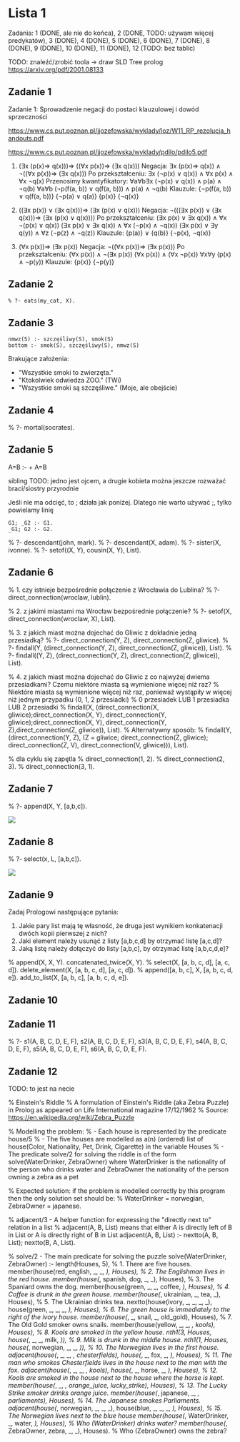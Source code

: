 # Lista 1

Zadania: 1 (DONE, ale nie do końca), 2 (DONE, TODO: używam więcej predykatów), 3 (DONE), 4 (DONE), 5 (DONE), 6 (DONE), 7 (DONE), 8 (DONE), 9 (DONE), 10 (DONE), 11 (DONE), 12 (TODO: bez tablic)

TODO: znaleźć/zrobić toola -> draw SLD Tree prolog
https://arxiv.org/pdf/2001.08133

## Zadanie 1

Zadanie 1: Sprowadzenie negacji do postaci klauzulowej i dowód sprzeczności

https://www.cs.put.poznan.pl/jjozefowska/wyklady/loz/W11_RP_rezolucja_handouts.pdf

https://www.cs.put.poznan.pl/jjozefowska/wyklady/pdilo/pdilo5.pdf

1. (∃x (p(x)⇒ q(x)))⇒ ((∀x p(x))⇒ (∃x q(x)))
Negacja: ∃x (p(x)⇒ q(x)) ∧ ¬((∀x p(x))⇒ (∃x q(x)))
Po przekształceniu:
∃x (¬p(x) ∨ q(x)) ∧ ∀x p(x) ∧ ∀x ¬q(x)
Przenosimy kwantyfikatory:
∀a∀b∃x (¬p(x) ∨ q(x)) ∧ p(a) ∧ ¬q(b)
∀a∀b (¬p(f(a, b)) ∨ q(f(a, b))) ∧ p(a) ∧ ¬q(b)
Klauzule:
{¬p(f(a, b)) ∨ q(f(a, b))}
{¬p(a) ∨ q(a)}
{p(x)}
{¬q(x)}

2. ((∃x p(x)) ∨ (∃x q(x)))⇒ (∃x (p(x) ∨ q(x)))
Negacja: ¬(((∃x p(x)) ∨ (∃x q(x)))⇒ (∃x (p(x) ∨ q(x))))
Po przekształceniu:
(∃x p(x) ∨ ∃x q(x)) ∧ ∀x ¬(p(x) ∨ q(x))
(∃x p(x) ∨ ∃x q(x)) ∧ ∀x (¬p(x) ∧ ¬q(x))
(∃x p(x) ∨ ∃y q(y)) ∧ ∀z (¬p(z) ∧ ¬q(z))
Klauzule:
{p(a)} ∨ {q(b)}
{¬p(x), ¬q(x)}

3. (∀x p(x))⇒ (∃x p(x))
Negacja: ¬((∀x p(x))⇒ (∃x p(x)))
Po przekształceniu:
(∀x p(x)) ∧ ¬(∃x p(x))
(∀x p(x)) ∧ (∀x ¬p(x))
∀x∀y (p(x) ∧ ¬p(y))
Klauzule:
{p(x)}
{¬p(y)}

## Zadanie 2

```pl
% ?- eats(my_cat, X).
```

## Zadanie 3

```
nmwz(S) :- szczęśliwy(S), smok(S)
bottom :- smok(S), szczęśliwy(S), nmwz(S)
```

Brakujące założenia:
* "Wszystkie smoki to zwierzęta."
* "Ktokolwiek odwiedza ZOO." (TWi)
* "Wszystkie smoki są szczęśliwe." (Moje, ale obejście)


## Zadanie 4

% ?- mortal(socrates).

## Zadanie 5

A\=B :- \+ A=B

sibling TODO: jedno jest ojcem, a drugie kobieta
można jeszcze rozważać braci/siostry przyrodnie

Jeśli nie ma odcięć, to ; działa jak poniżej. Dlatego nie warto używać ;, tylko powielamy linię
```
G1; _G2 :- G1.
_G1; G2 :- G2.
```

% ?- descendant(john, mark).
% ?- descendant(X, adam).
% ?- sister(X, ivonne).
% ?- setof((X, Y), cousin(X, Y), List).

## Zadanie 6

% 1. czy istnieje bezpośrednie połączenie z Wrocławia do Lublina?
% ?- direct_connection(wroclaw, lublin).

% 2. z jakimi miastami ma Wrocław bezpośrednie połączenie?
% ?- setof(X, direct_connection(wroclaw, X), List).

% 3. z jakich miast można dojechać do Gliwic z dokładnie jedną przesiadką?
% ?- direct_connection(Y, Z), direct_connection(Z, gliwice).
% ?- findall(Y, (direct_connection(Y, Z), direct_connection(Z, gliwice)), List).
% ?- findall((Y, Z), (direct_connection(Y, Z), direct_connection(Z, gliwice)), List).

% 4. z jakich miast można dojechać do Gliwic z co najwyżej dwiema przesiadkami? Czemu niektóre miasta są wymienione więcej niż raz?
% Niektóre miasta są wymienione więcej niż raz, ponieważ wystąpiły w więcej niż jednym przypadku (0, 1, 2 przesiadki)
% 0 przesiadek LUB 1 przesiadka LUB 2 przesiadki
% findall(X, (direct_connection(X, gliwice);direct_connection(X, Y), direct_connection(Y, gliwice);direct_connection(X, Y), direct_connection(Y, Z),direct_connection(Z, gliwice)), List).
% Alternatywny sposób:
% findall(Y, (direct_connection(Y, Z), (Z = gliwice; direct_connection(Z, gliwice); direct_connection(Z, V), direct_connection(V, gliwice))), List).


% dla cyklu się zapętla
% direct_connection(1, 2).
% direct_connection(2, 3).
% direct_connection(3, 1).


## Zadanie 7

% ?- append(X, Y, [a,b,c]).

![](SLD_Tree_Append.png)

## Zadanie 8

% ?- select(x, L, [a,b,c]).


![](SLD_Tree_Select.png)

## Zadanie 9

Zadaj Prologowi następujące pytania:
1. Jakie pary list mają tę własność, że druga jest wynikiem konkatenacji dwóch kopii pierwszej z nich?
2. Jaki element należy usunąć z listy [a,b,c,d] by otrzymać listę [a,c,d]?
3. Jaką listę należy dołączyć do listy [a,b,c], by otrzymać listę [a,b,c,d,e]?

% append(X, X, Y).
concatenated_twice(X, Y).
% select(X, [a, b, c, d], [a, c, d]).
delete_element(X, [a, b, c, d], [a, c, d]).
% append([a, b, c], X, [a, b, c, d, e]).
add_to_list(X, [a, b, c], [a, b, c, d, e]).

## Zadanie 10


## Zadanie 11

% ?- s1(A, B, C, D, E, F), s2(A, B, C, D, E, F), s3(A, B, C, D, E, F), s4(A, B, C, D, E, F), s5(A, B, C, D, E, F), s6(A, B, C, D, E, F).

## Zadanie 12

TODO: to jest na necie

% Einstein's Riddle
% A formulation of Einstein's Riddle (aka Zebra Puzzle) in Prolog as appeared on Life International magazine 17/12/1962
% Source: https://en.wikipedia.org/wiki/Zebra_Puzzle

% Modelling the problem:
% - Each house is represented by the predicate house/5
% - The five houses are modelled as a(n) (ordered) list of house(Color, Nationality, Pet, Drink, Cigarette) in the variable Houses
% - The predicate solve/2 for solving the riddle is of the form solve(WaterDrinker, ZebraOwner) where WaterDrinker is the nationality of the person who drinks water and ZebraOwner the nationality of the person owning a zebra as a pet

% Expected solution: if the problem is modelled correctly by this program then the only solution set should be:
% WaterDrinker = norwegian, ZebraOwner = japanese.


% adjacent/3 - A helper function for expressing the "directly next to" relation in a list
% adjacent(A, B, List) means that either A is directly left of B in List or A is directly right of B in List
adjacent(A, B, List) :- nextto(A, B, List); nextto(B, A, List).

% solve/2 - The main predicate for solving the puzzle
solve(WaterDrinker, ZebraOwner) :-
  length(Houses, 5),                                                          % 1. There are five houses.
  member(house(red, english, _, _, _), Houses),                               % 2. The Englishman lives in the red house.
  member(house(_, spanish, dog, _, _), Houses),                               % 3. The Spaniard owns the dog.
  member(house(green, _, _, coffee, _), Houses),                              % 4. Coffee is drunk in the green house.
  member(house(_, ukrainian, _, tea, _), Houses),                             % 5. The Ukrainian drinks tea.
  nextto(house(ivory, _, _, _, _), house(green, _, _, _, _), Houses),         % 6. The green house is immediately to the right of the ivory house.
  member(house(_, _, snail, _, old_gold), Houses),                            % 7. The Old Gold smoker owns snails.
  member(house(yellow, _, _, _, kools), Houses),                              % 8. Kools are smoked in the yellow house.
  nth1(3, Houses, house(_, _, _, milk, _)),                                   % 9. Milk is drunk in the middle house.
  nth1(1, Houses, house(_, norwegian, _, _, _)),                              % 10. The Norwegian lives in the first house.
  adjacent(house(_, _, _, _, chesterfields), house(_, _, fox, _, _), Houses), % 11. The man who smokes Chesterfields lives in the house next to the man with the fox.
  adjacent(house(_, _, _, _, kools), house(_, _, horse, _, _), Houses),       % 12. Kools are smoked in the house next to the house where the horse is kept.
  member(house(_, _, _, orange_juice, lucky_strike), Houses),                 % 13. The Lucky Strike smoker drinks orange juice.
  member(house(_, japanese, _, _, parliaments), Houses),                      % 14. The Japanese smokes Parliaments.
  adjacent(house(_, norwegian, _, _, _), house(blue, _, _, _, _), Houses),    % 15. The Norwegian lives next to the blue house
  member(house(_, WaterDrinker, _, water, _), Houses),                        % Who (WaterDrinker) drinks water?
  member(house(_, ZebraOwner, zebra, _, _), Houses).                          % Who (ZebraOwner) owns the zebra?
